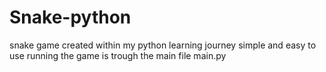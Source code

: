 # Snake-python
snake game created within my python learning journey simple and easy to use 
running the game is trough the main file main.py
